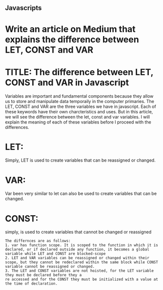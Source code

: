 ## Javascripts
# Write an article on Medium that explains the difference between LET, CONST and VAR 
# TITLE: The difference between LET, CONST and VAR in Javascript

Variables are important and fundamental components because they allow us to store and manipulate data temporaily in the computer primaries. The LET, CONST and VAR are the three variables we have in javascript. Each of these keywords have their own charcteristics and uses. But in this article, we will see the difference between the let, const and var variables.
I will explain the meaning of each of these variables before I proceed with the differences.
 
# LET: 
Simply, LET is used to create variables that can be reassigned or changed.
 # VAR:
 Var been very similar to let can also be used to create variables that can be changed.
 # CONST:
 simply, is used to create variables that cannot be changed or reassigned
    
    The differnces are as follows:
    1. var has function scope. It is scoped to the function in which it is declared, or if declared outside any function, it becomes a global variable while LET and CONST are blocked-scope
    2. LET and VAR variables can be reassigned or changed within their scope, but they cannot be redeclared within the same block while CONST variable cannot be reassigned or changed.
    3. The LET and CONST variables are not hoisted, for the LET variable they must be declared before they a
    re accessed and for the CONST they must be initialized with a value at the time of declaration.

